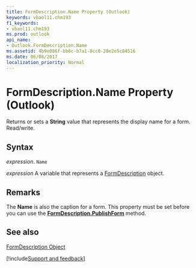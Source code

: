 ```yaml
---
title: FormDescription.Name Property (Outlook)
keywords: vbaol11.chm193
f1_keywords:
- vbaol11.chm193
ms.prod: outlook
api_name:
- Outlook.FormDescription.Name
ms.assetid: 4b9e086f-bb6c-b7a1-8cc0-28e2e5c84516
ms.date: 06/08/2017
localization_priority: Normal
---
```



# FormDescription.Name Property (Outlook)

Returns or sets a  **String** value that represents the display name for a form. Read/write.


## Syntax

_expression_. `Name`

_expression_ A variable that represents a [FormDescription](./Outlook.FormDescription.md) object.


## Remarks

The  **Name** is also the caption for a form. This property must be set before you can use the **[FormDescription.PublishForm](Outlook.FormDescription.PublishForm.md)** method.


## See also


[FormDescription Object](Outlook.FormDescription.md)

[!include[Support and feedback](~/includes/feedback-boilerplate.md)]